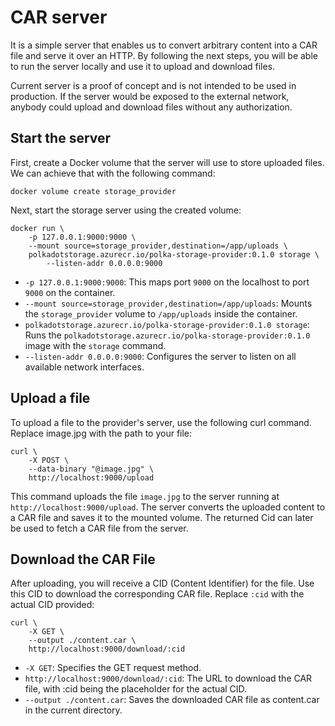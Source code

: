 # CAR server

It is a simple server that enables us to convert arbitrary content into a CAR file and serve it over an HTTP. By following the next steps, you will be able to run the server locally and use it to upload and download files.

<div class="warning">
Current server is a proof of concept and is not intended to be used in production. If the server would be exposed to the external network, anybody could upload and download files without any authorization.
</div>

## Start the server

First, create a Docker volume that the server will use to store uploaded files. We can achieve that with the following command:

`docker volume create storage_provider`

Next, start the storage server using the created volume:

```
docker run \
    -p 127.0.0.1:9000:9000 \
    --mount source=storage_provider,destination=/app/uploads \
    polkadotstorage.azurecr.io/polka-storage-provider:0.1.0 storage \
        --listen-addr 0.0.0.0:9000
```

- `-p 127.0.0.1:9000:9000`: This maps port `9000` on the localhost to port `9000` on the container.
- `--mount source=storage_provider,destination=/app/uploads`: Mounts the `storage_provider` volume to `/app/uploads` inside the container.
- `polkadotstorage.azurecr.io/polka-storage-provider:0.1.0 storage`: Runs the `polkadotstorage.azurecr.io/polka-storage-provider:0.1.0` image with the `storage` command.
- `--listen-addr 0.0.0.0:9000`: Configures the server to listen on all available network interfaces.

## Upload a file

To upload a file to the provider's server, use the following curl command. Replace image.jpg with the path to your file:

```
curl \
    -X POST \
    --data-binary "@image.jpg" \
    http://localhost:9000/upload
```

This command uploads the file `image.jpg` to the server running at `http://localhost:9000/upload`. The server converts the uploaded content to a CAR file and saves it to the mounted volume. The returned Cid can later be used to fetch a CAR file from the server.

## Download the CAR File

After uploading, you will receive a CID (Content Identifier) for the file. Use this CID to download the corresponding CAR file. Replace `:cid` with the actual CID provided:

```
curl \
    -X GET \
    --output ./content.car \
    http://localhost:9000/download/:cid
```

- `-X GET`: Specifies the GET request method.
- `http://localhost:9000/download/:cid`: The URL to download the CAR file, with :cid being the placeholder for the actual CID.
- `--output ./content.car`: Saves the downloaded CAR file as content.car in the current directory.
